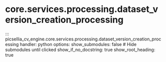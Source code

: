 # core.services.processing.dataset_version_creation_processing

::: picsellia_cv_engine.core.services.processing.dataset_version_creation_processing
    handler: python
    options:
        show_submodules: false  # Hide submodules until clicked
        show_if_no_docstring: true
        show_root_heading: true
